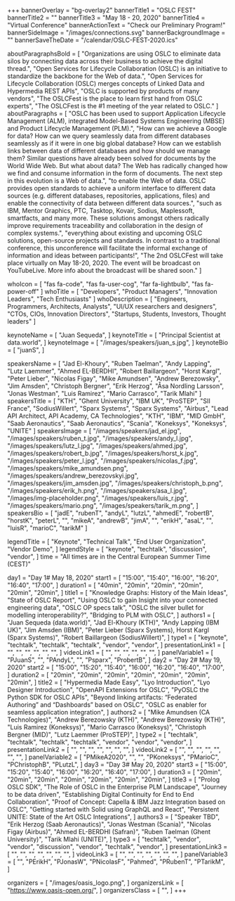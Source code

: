 +++
bannerOverlay = "bg-overlay2"
bannerTitle1 = "OSLC FEST"
bannerTitle2 = ""
bannerTitle3 = "May 18 - 20, 2020"
bannerTitle4 = "Virtual Conference"
bannerActionText = "Check our Preliminary Program!"
bannerSideImage = "/images/connections.svg"
bannerBackgroundImage = ""
bannerSaveTheDate = "/calendar/OSLC-FEST-2020.ics"

aboutParagraphsBold = [
  "Organizations are using OSLC to eliminate data silos by connecting data across their business to achieve the digital thread.",
  "Open Services for Lifecycle Collaboration (OSLC) is an initiative to standardize the backbone for the Web of data.",
  "Open Services for Lifecycle Collaboration (OSLC) merges concepts of Linked Data and Hypermedia REST APIs",
  "OSLC is supported by products of many vendors",
  "The OSLCFest is the place to learn first hand from OSLC experts",
  "The OSLCFest is the #1 meeting of the year related to OSLC."
]
aboutParagraphs = [
  "OSLC has been used to support Application Lifecycle Management (ALM), integrated Model-Based Systems Engineering (MBSE) and Product Lifecycle Management (PLM).",
  "How can we achieve a Google for data? How can we query seamlessly data from different databases seamlessly as if it were in one big global database? How can we establish links between data of different databases and how should we manage them? Similar questions have already been solved for documents by the World Wide Web. But what about data? The Web has radically changed how we find and consume information in the form of documents. The next step in this evolution is a Web of data.",
  "to enable the Web of data. OSLC provides open standards to achieve a uniform interface to different data sources (e.g. different databases, repositories, applications, files) and enable the connectivity of data between different data sources.",
  "such as IBM, Mentor Graphics, PTC, Tasktop, Kovair, Sodius, Maplessoft, smartfacts, and many more. These solutions amongst others radically improve requirements traceability and collaboration in the design of complex systems.",
  "everything about existing and upcoming OSLC solutions, open-source projects and standards. In contrast to a traditional conference, this unconference will facilitate the informal exchange of information and ideas between participants!",
  "The 2nd OSLCFest will take place virtually on May 18-20, 2020. The event will be broadcast on YouTubeLive. More info about the broadcast will be shared soon."
]

whoIcon = [
  "fas fa-code",
  "fas fa-user-cog",
  "far fa-lightbulb",
  "fas fa-power-off"
]
whoTitle = [
  "Developers",
  "Product Managers",
  "Innovation Leaders",
  "Tech Enthusiasts"
]
whoDescription = [
  "Engineers, Programmers, Architects, Analysts",
  "UI/UX researchers and designers",
  "CTOs, CIOs, Innovation Directors",
  "Startups, Students, Investors, Thought leaders"
]

keynoteName = [
  "Juan Sequeda",
]
keynoteTitle = [
  "Principal Scientist at data.world",
]
keynoteImage = [
  "/images/speakers/juan_s.jpg",
]
keynoteBio = [
  "juanS",
]


speakersName = [
  "Jad El-Khoury",
  "Ruben Taelman",
  "Andy Lapping",
  "Lutz Laemmer",
  "Ahmed EL-BERDHI",
  "Robert Baillargeon",
  "Horst Kargl",
  "Peter Lieber",
  "Nicolas Figay",
  "Mike Amundsen",
  "Andrew Berezowsky",
  "Jim Amsden",
  "Christoph Bergner",
  "Erik Herzog",
  "Åsa Nordling Larsson",
  "Jonas Westman",
  "Luis Ramirez",
  "Mario Carrasco",
  "Tarik Mlahi"
]
speakersTitle = [
  "KTH",
  "Ghent University",
  "IBM UK",
  "ProSTEP",
  "SII France",
  "SodiusWillert",
  "Sparx Systems",
  "Sparx Systems",
  "Airbus",
  "Lead API Architect, API Academy, CA Technologies",
  "KTH",
  "IBM",
  "MID GmbH",
  "Saab Aeronautics",
  "Saab Aeronautics",
  "Scania",
  "Koneksys",
  "Koneksys",
  "UNITE"
]
speakersImage = [
  "/images/speakers/jad_el.jpg",
  "/images/speakers/ruben_t.jpg",
  "/images/speakers/andy_l.jpg",
  "/images/speakers/lutz_l.jpg",
  "/images/speakers/ahmed.jpg",
  "/images/speakers/robert_b.jpg",
  "/images/speakers/horst_k.jpg",
  "/images/speakers/peter_l.jpg",
  "/images/speakers/nicolas_f.jpg",
  "/images/speakers/mike_amundsen.png",
  "/images/speakers/andrew_berezovskyi.jpg",
  "/images/speakers/jim_amsden.jpg",
  "/images/speakers/christoph_b.png",
  "/images/speakers/erik_h.png",
  "/images/speakers/asa_l.jpg",
  "/images/img-placeholder.png",
  "/images/speakers/luis_r.jpg",
  "/images/speakers/mario.png",
  "/images/speakers/tarik_m.png",
]
speakersBio = [
  "jadE",
  "rubenT",
  "andyL",
  "lutzL",
  "ahmedE",
  "robertB",
  "horstK",
  "peterL",
  "",
  "mikeA",
  "andrewB",
  "jimA",
  "",
  "erikH",
  "asaL",
  "",
  "luisR",
  "marioC",
  "tarikM"
]

legendTitle = [
  "Keynote",
  "Technical Talk",
  "End User Organization",
  "Vendor Demo",
]
legendStyle = [
  "keynote",
  "techtalk",
  "discussion",
  "vendor",
]
time = "All times are in the Central European Summer Time (CEST)"

day1 = "Day 1# May 18, 2020"
start1 = [
  "15:00",
  "15:40",
  "16:00",
  "16:20",
  "16:40",
  "17:00",
]
duration1 = [
  "40min",
  "20min",
  "20min",
  "20min",
  "20min",
  "20min",
]
title1 = [
  "Knowledge Graphs: History of the Main Ideas",
  "State of OSLC Report",
  "Using OSLC to gain Insight into your connected engineering data",
  "OSLC OP specs talk",
  "OSLC the silver bullet for modelling interoperability?",
  "Bridging to PLM with OSLC",
]
authors1 = [
  "Juan Sequeda (data.world)",
  "Jad El-Khoury (KTH)",
  "Andy Lapping (IBM UK)",
  "Jim Amsden (IBM)",
  "Peter Lieber (Sparx Systems), Horst Kargl (Sparx Systems)",
  "Robert Baillargeon (SodiusWillert)",
]
type1 = [
  "keynote",
  "techtalk",
  "techtalk",
  "techtalk",
  "vendor",
  "vendor",
]
presentationLink1 = [
  "",
  "",
  "",
  "",
  "",
  "",
]
videoLink1 = [
  "",
  "",
  "",
  "",
  "",
  "",
]
panelVariable1 = [
  "PJuanS",
  "",
  "PAndyL",
  "",
  "Psparx",
  "ProbertB",
]
day2 = "Day 2# May 19, 2020"
start2 = [
  "15:00",
  "15:20",
  "15:40",
  "16:00",
  "16:20",
  "16:40",
  "17:00",
]
duration2 = [
  "20min",
  "20min",
  "20min",
  "20min",
  "20min",
  "20min",
  "20min",
]
title2 = [
  "Hypermedia Made Easy",
  "Lyo Introduction",
  "Lyo Designer Introduction",
  "OpenAPI Extensions for OSLC",
  "PyOSLC the Python SDK for OSLC APIs",
  "Beyond linking artifacts: “Federated Authoring” and “Dashboards” based on OSLC",
  "OSLC as enabler for seamless application integration",
]
authors2 = [
  "Mike Amundsen (CA Technologies)",
  "Andrew Berezowsky (KTH)",
  "Andrew Berezowsky (KTH)",
  "Luis Ramirez (Koneksys)",
  "Mario Carrasco (Koneksys)",
  "Christoph Bergner (MID)",
  "Lutz Laemmer (ProSTEP)",
]
type2 = [
  "techtalk",
  "techtalk",
  "techtalk",
  "techtalk",
  "vendor",
  "vendor",
  "vendor",
]
presentationLink2 = [
  "",
  "",
  "",
  "",
  "",
  "",
  "",
]
videoLink2 = [
  "",
  "",
  "",
  "",
  "",
  "",
  "",
]
panelVariable2 = [
  "PMikeA2020",
  "",
  "",
  "PKoneksys",
  "PMarioC",
  "PChristophB",
  "PLutzL",
]
day3 = "Day 3# May 20, 2020"
start3 = [
  "15:00",
  "15:20",
  "15:40",
  "16:00",
  "16:20",
  "16:40",
  "17:00",
]
duration3 = [
  "20min",
  "20min",
  "20min",
  "20min",
  "20min",
  "20min",
  "20min",
]
title3 = [
  "Prolog OSLC SDK",
  "The Role of OSLC in the Enterprise PLM Landscape",
  "Journey to be data driven",
  "Establishing Digital Continuity for End to End Collaboration",
  "Proof of Concept: Capella & IBM Jazz Integration based on OSLC",
  "Getting started with Solid using GraphQL and React",
  "Persistent UNITE: State of the Art OSLC Integrations",
]
authors3 = [
  "Speaker TBD",
  "Erik Herzog (Saab Aeronautics)",
  "Jonas Westman (Scania)",
  "Nicolas Figay (Airbus)",
  "Ahmed EL-BERDHI (Safran)",
  "Ruben Taelman (Ghent University)",
  "Tarik Mlahi (UNITE)",
]
type3 = [
  "techtalk",
  "vendor",
  "vendor",
  "discussion",
  "vendor",
  "techtalk",
  "vendor",
]
presentationLink3 = [
  "",
  "",
  "",
  "",
  "",
  "",
  "",
]
videoLink3 = [
  "",
  "",
  "",
  "",
  "",
  "",
  "",
]
panelVariable3 = [
  "",
  "PErikH",
  "PJonasW",
  "PNicolasF",
  "Pahmed",
  "PRubenT",
  "PTarikM",
]


organizers = [
    "/images/oasis_logo.png",
]
organizersLink = [
    "https://www.oasis-open.org/",
]
organizersClass = [
    "",
]
+++
